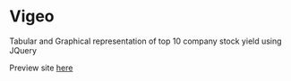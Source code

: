 # Vigeo

Tabular and Graphical representation of top 10 company stock yield using JQuery

Preview site [here](https://citiserve-test.netlify.app)

